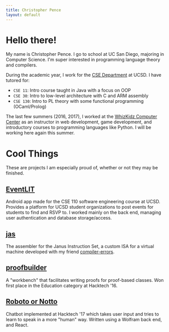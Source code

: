 ```yaml
---
title: Christopher Pence
layout: default
---
```


# Hello there!
My name is Christopher Pence. I go to school at UC San Diego, majoring in Computer Science. I'm super interested in programming language theory and compilers.

During the academic year, I work for the [CSE Department](https://cse.ucsd.edu/) at UCSD. I have tutored for:
+ `CSE 11`: Intro course taught in Java with a focus on OOP
+ `CSE 30`: Intro to low-level architecture with C and ARM assembly
+ `CSE 130`: Intro to PL theory with some functional programming (OCaml/Prolog)

The last few summers (2016, 2017), I worked at the [WhizKidz Computer Center](https://whizkidzcc.com/) as an instructor in web development, game development, and introductory courses to programming languages like Python. I will be working here again this summer.

# Cool Things
These are projects I am especially proud of, whether or not they may be finished.

## [EventLIT](https://github.com/LIT-Chorus/EventLIT)
Android app made for the CSE 110 software engineering course at UCSD. Provides a platform for UCSD student organizations to post events for students to find and RSVP to. I worked mainly on the back end, managing user authentication and database storage/access.

## [jas](https://github.com/janus-cpu/janus-jas)
The assembler for the Janus Instruction Set, a custom ISA for a virtual machine developed with my friend [compiler-errors](https://github.com/compiler-errors/).

## [proofbuilder](https://github.com/chewisinho/proof-builder)
A "workbench" that facilitates writing proofs for proof-based classes. Won first place in the Education category at Hacktech '16.

## [Roboto or Notto](https://github.com/pencels/roboto-or-notto)
Chatbot implemented at Hacktech '17 which takes user input and tries to learn to speak in a more "human" way. Written using a Wolfram back end, and React.

